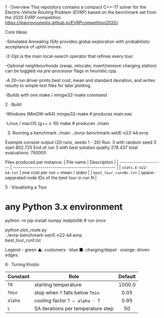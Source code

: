 1 · Overview
This repository contains a compact C++-17 solver for the Electric-Vehicle Routing Problem (EVRP) based on the benchmark set from the 2020 EVRP competition
https://mavrovouniotis.github.io/EVRPcompetition2020/.

Core Ideas

-Simulated Annealing (SA) provides global exploration with probabilistic acceptance of uphill moves.

-2-Opt is the main local-search operator that refines every tour.

-Optional neighbourhoods (swap, relocate, insert/remove charging station)
can be toggled via pre-processor flags in heuristic.cpp.

-A 20-run driver prints best cost, mean and standard deviation, and writes results to simple text files for later plotting.

-Builds with one make / mingw32-make command

2 · Build

-Windows (MinGW-w64)
mingw32-make # produces main.exe

-Linux / macOS (g++ ≥ 10)
make # produces ./main

3. Running a benchmark
   ./main ../evrp-benchmark-set/E-n22-k4.evrp

Example console output (20 runs, seeds 1 - 20)
Run: 3 with random seed 3
start 802.725
End of run 3 with best solution quality 278.437 total evaluations: 750000

Files produced per instance:
| File name | Description |
| ---------------------- | ---------------------------------------------------- |
| `stats.E-n22-k4.txt` | one cost per run + mean / stdev |
| `best_tour_run<N>.txt` | space-separated node IDs of the best tour in run _N_ |

5 · Visualising a Tour

# any Python 3.x environment

python -m pip install numpy matplotlib # run once

python plot_route.py \
 ../evrp-benchmark-set/E-n22-k4.evrp \
 best_tour_run1.txt

Legend - green ▲: customers · blue ■: charging/depot · orange: driven edges.

6 · Tuning Knobs

| Constant | Role                               | Default |
| -------- | ---------------------------------- | :-----: |
| `T0`     | starting temperature               | 1000.0  |
| `Tmin`   | stop when `T` falls below `Tmin`   |  0.05   |
| `alpha`  | cooling factor `T ← alpha · T`     |  0.95   |
| `L`      | SA iterations per temperature step |   50    |
